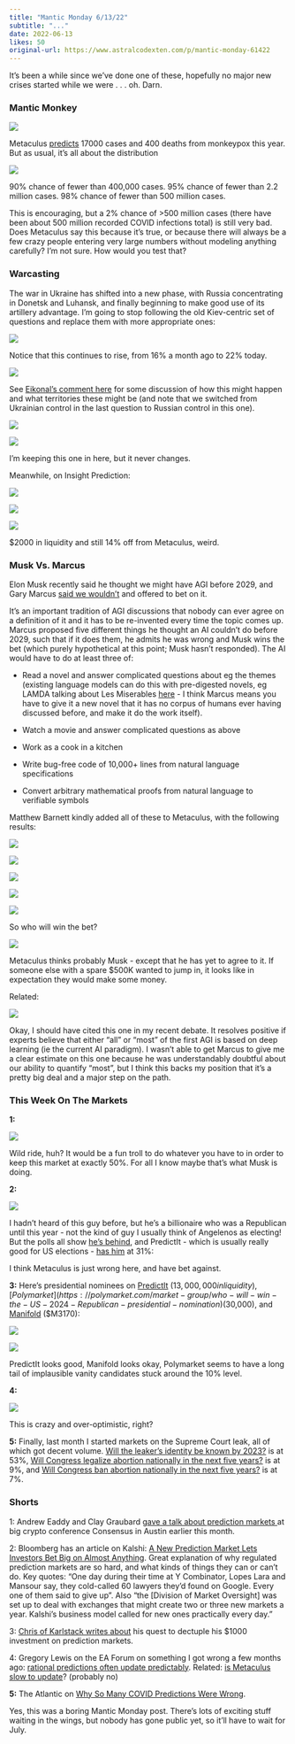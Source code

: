 ```yaml
---
title: "Mantic Monday 6/13/22"
subtitle: "..."
date: 2022-06-13
likes: 50
original-url: https://www.astralcodexten.com/p/mantic-monday-61422
---
```

It’s been a while since we’ve done one of these, hopefully no major new crises started while we were . . . oh. Darn.

### Mantic Monkey

[![](https://substackcdn.com/image/fetch/w_1456,c_limit,f_auto,q_auto:good,fl_progressive:steep/https%3A%2F%2Fbucketeer-e05bbc84-baa3-437e-9518-adb32be77984.s3.amazonaws.com%2Fpublic%2Fimages%2Ff19ddb98-afd6-4eeb-bcf9-851e1c391e88_765x536.png)](https://substackcdn.com/image/fetch/f_auto,q_auto:good,fl_progressive:steep/https%3A%2F%2Fbucketeer-e05bbc84-baa3-437e-9518-adb32be77984.s3.amazonaws.com%2Fpublic%2Fimages%2Ff19ddb98-afd6-4eeb-bcf9-851e1c391e88_765x536.png)

Metaculus [predicts](https://www.metaculus.com/questions/?order_by=-rank&main-feed&search=monkeypox) 17000 cases and 400 deaths from monkeypox this year. But as usual, it’s all about the distribution

[![](https://substackcdn.com/image/fetch/w_1456,c_limit,f_auto,q_auto:good,fl_progressive:steep/https%3A%2F%2Fbucketeer-e05bbc84-baa3-437e-9518-adb32be77984.s3.amazonaws.com%2Fpublic%2Fimages%2F7f6313de-8f39-4c11-bbfb-00629e7f7276_778x300.png)](https://substackcdn.com/image/fetch/f_auto,q_auto:good,fl_progressive:steep/https%3A%2F%2Fbucketeer-e05bbc84-baa3-437e-9518-adb32be77984.s3.amazonaws.com%2Fpublic%2Fimages%2F7f6313de-8f39-4c11-bbfb-00629e7f7276_778x300.png)

90% chance of fewer than 400,000 cases. 95% chance of fewer than 2.2 million cases. 98% chance of fewer than 500 million cases.

This is encouraging, but a 2% chance of >500 million cases (there have been about 500 million recorded COVID infections total) is still very bad. Does Metaculus say this because it’s true, or because there will always be a few crazy people entering very large numbers without modeling anything carefully? I’m not sure. How would you test that?

### Warcasting

The war in Ukraine has shifted into a new phase, with Russia concentrating in Donetsk and Luhansk, and finally beginning to make good use of its artillery advantage. I’m going to stop following the old Kiev-centric set of questions and replace them with more appropriate ones:

[![](https://substackcdn.com/image/fetch/w_1456,c_limit,f_auto,q_auto:good,fl_progressive:steep/https%3A%2F%2Fbucketeer-e05bbc84-baa3-437e-9518-adb32be77984.s3.amazonaws.com%2Fpublic%2Fimages%2F42937d61-ae87-4d8b-99cd-69daf83d86fc_776x185.png)](https://www.metaculus.com/questions/10738/ukraine-controls-dnrlnr-on-jan-1-2024/)

Notice that this continues to rise, from 16% a month ago to 22% today.

[![](https://substackcdn.com/image/fetch/w_1456,c_limit,f_auto,q_auto:good,fl_progressive:steep/https%3A%2F%2Fbucketeer-e05bbc84-baa3-437e-9518-adb32be77984.s3.amazonaws.com%2Fpublic%2Fimages%2Fad8c5b77-d201-4511-8aed-8559ec4dc7e8_768x186.png)](https://www.metaculus.com/questions/10745/russian-control-of-new-territory-2024-01-01/)

See [Eikonal’s comment here](https://www.metaculus.com/questions/10745/russian-control-of-new-territory-2024-01-01/#comment-90502) for some discussion of how this might happen and what territories these might be (and note that we switched from Ukrainian control in the last question to Russian control in this one).

[![](https://substackcdn.com/image/fetch/w_1456,c_limit,f_auto,q_auto:good,fl_progressive:steep/https%3A%2F%2Fbucketeer-e05bbc84-baa3-437e-9518-adb32be77984.s3.amazonaws.com%2Fpublic%2Fimages%2F723abbbb-c895-4f96-8a51-281796350100_760x162.png)](https://www.metaculus.com/questions/10050/bilateral-ceasefire-between-russia--ukraine/)

[![](https://substackcdn.com/image/fetch/w_1456,c_limit,f_auto,q_auto:good,fl_progressive:steep/https%3A%2F%2Fbucketeer-e05bbc84-baa3-437e-9518-adb32be77984.s3.amazonaws.com%2Fpublic%2Fimages%2Fbd143e48-536e-4d7a-bc27-1b4172854e43_771x167.png)](https://www.metaculus.com/questions/10002/presidency-of-vladimir-putin-on-feb-1-2023/)

I’m keeping this one in here, but it never changes.

Meanwhile, on Insight Prediction:

[![](https://substackcdn.com/image/fetch/w_1456,c_limit,f_auto,q_auto:good,fl_progressive:steep/https%3A%2F%2Fbucketeer-e05bbc84-baa3-437e-9518-adb32be77984.s3.amazonaws.com%2Fpublic%2Fimages%2Fee4945e8-87f4-4560-93a0-cdd7c023a99d_347x218.png)](https://insightprediction.com/m/206/will-russia-conquer-the-donbass-by-the-end-of-july-2022)

[![](https://substackcdn.com/image/fetch/w_1456,c_limit,f_auto,q_auto:good,fl_progressive:steep/https%3A%2F%2Fbucketeer-e05bbc84-baa3-437e-9518-adb32be77984.s3.amazonaws.com%2Fpublic%2Fimages%2F5c722c0f-e5aa-4bdf-a6f2-b4e40cafb6a1_350x214.png)](https://insightprediction.com/m/1282/will-russia-conquer-luhansk-by-july-15th)

[![](https://substackcdn.com/image/fetch/w_1456,c_limit,f_auto,q_auto:good,fl_progressive:steep/https%3A%2F%2Fbucketeer-e05bbc84-baa3-437e-9518-adb32be77984.s3.amazonaws.com%2Fpublic%2Fimages%2Fdd8d1c77-e4d3-485c-b0dc-a0abce2192d8_719x436.png)](https://insightprediction.com/m/232/when-will-the-russia-ukraine-war-end)

$2000 in liquidity and still 14% off from Metaculus, weird.

### Musk Vs. Marcus

Elon Musk recently said he thought we might have AGI before 2029, and Gary Marcus [said we wouldn’t](https://garymarcus.substack.com/p/dear-elon-musk-here-are-five-things?utm_source=%2Fprofile%2F14807526-gary-marcus&utm_medium=reader2&s=r) and offered to bet on it.

It’s an important tradition of AGI discussions that nobody can ever agree on a definition of it and it has to be re-invented every time the topic comes up. Marcus proposed five different things he thought an AI couldn’t do before 2029, such that if it does them, he admits he was wrong and Musk wins the bet (which purely hypothetical at this point; Musk hasn’t responded). The AI would have to do at least three of:

  * Read a novel and answer complicated questions about eg the themes (existing language models can do this with pre-digested novels, eg LAMDA talking about Les Miserables [here](https://cajundiscordian.medium.com/is-lamda-sentient-an-interview-ea64d916d917) \- I think Marcus means you have to give it a new novel that it has no corpus of humans ever having discussed before, and make it do the work itself).

  * Watch a movie and answer complicated questions as above

  * Work as a cook in a kitchen

  * Write bug-free code of 10,000+ lines from natural language specifications

  * Convert arbitrary mathematical proofs from natural language to verifiable symbols




Matthew Barnett kindly added all of these to Metaculus, with the following results:

[![](https://substackcdn.com/image/fetch/w_1456,c_limit,f_auto,q_auto:good,fl_progressive:steep/https%3A%2F%2Fbucketeer-e05bbc84-baa3-437e-9518-adb32be77984.s3.amazonaws.com%2Fpublic%2Fimages%2Fd62a7511-662f-43c8-a29e-a5441c784715_762x163.png)](https://www.metaculus.com/questions/11177/ai-book-comprehension-before-2030/)

[![](https://substackcdn.com/image/fetch/w_1456,c_limit,f_auto,q_auto:good,fl_progressive:steep/https%3A%2F%2Fbucketeer-e05bbc84-baa3-437e-9518-adb32be77984.s3.amazonaws.com%2Fpublic%2Fimages%2F771e9f09-340f-42a5-9a81-22fbc4893614_762x161.png)](https://www.metaculus.com/questions/11175/ai-movie-comprehension-before-2030/)

[![](https://substackcdn.com/image/fetch/w_1456,c_limit,f_auto,q_auto:good,fl_progressive:steep/https%3A%2F%2Fbucketeer-e05bbc84-baa3-437e-9518-adb32be77984.s3.amazonaws.com%2Fpublic%2Fimages%2Ff35ce7e9-5019-4a3e-8cb4-449005a99d27_764x165.png)](https://www.metaculus.com/questions/11179/ai-as-a-competent-cook-before-2030/)

[![](https://substackcdn.com/image/fetch/w_1456,c_limit,f_auto,q_auto:good,fl_progressive:steep/https%3A%2F%2Fbucketeer-e05bbc84-baa3-437e-9518-adb32be77984.s3.amazonaws.com%2Fpublic%2Fimages%2Fa2b32e5c-13fb-453e-98b5-9fb961c79183_766x166.png)](https://www.metaculus.com/questions/11188/ai-as-a-competent-programmer-before-2030/)

[![](https://substackcdn.com/image/fetch/w_1456,c_limit,f_auto,q_auto:good,fl_progressive:steep/https%3A%2F%2Fbucketeer-e05bbc84-baa3-437e-9518-adb32be77984.s3.amazonaws.com%2Fpublic%2Fimages%2F0f6e57d5-bd6f-48ec-ba69-2cc7d81d2a91_768x186.png)](https://www.metaculus.com/questions/11198/ai-verification-of-math-proofs-by-2030/)

So who will win the bet?

[![](https://substackcdn.com/image/fetch/w_1456,c_limit,f_auto,q_auto:good,fl_progressive:steep/https%3A%2F%2Fbucketeer-e05bbc84-baa3-437e-9518-adb32be77984.s3.amazonaws.com%2Fpublic%2Fimages%2Fb77fa63a-7a1b-4ee1-84a2-ba5679b9abc8_767x164.png)](https://www.metaculus.com/questions/11199/gary-marcus-agi-bet-2030/)

Metaculus thinks probably Musk - except that he has yet to agree to it. If someone else with a spare $500K wanted to jump in, it looks like in expectation they would make some money.

Related:

[![](https://substackcdn.com/image/fetch/w_1456,c_limit,f_auto,q_auto:good,fl_progressive:steep/https%3A%2F%2Fbucketeer-e05bbc84-baa3-437e-9518-adb32be77984.s3.amazonaws.com%2Fpublic%2Fimages%2Ffb869c93-c9b1-4ea1-836f-1a4632a90bc4_763x163.png)](https://www.metaculus.com/questions/4055/will-the-first-agi-be-based-on-deep-learning/)

Okay, I should have cited this one in my recent debate. It resolves positive if experts believe that either “all” or “most” of the first AGI is based on deep learning (ie the current AI paradigm). I wasn’t able to get Marcus to give me a clear estimate on this one because he was understandably doubtful about our ability to quantify “most”, but I think this backs my position that it’s a pretty big deal and a major step on the path.

### This Week On The Markets

 **1:**

[![](https://substackcdn.com/image/fetch/w_1456,c_limit,f_auto,q_auto:good,fl_progressive:steep/https%3A%2F%2Fbucketeer-e05bbc84-baa3-437e-9518-adb32be77984.s3.amazonaws.com%2Fpublic%2Fimages%2F09d905c5-2b40-4cd4-870c-14731574b99f_766x165.png)](https://www.metaculus.com/questions/10662/will-elon-musk-buy-twitter-in-2022/)

Wild ride, huh? It would be a fun troll to do whatever you have to in order to keep this market at exactly 50%. For all I know maybe that’s what Musk is doing.

 **2:**

[![](https://substackcdn.com/image/fetch/w_1456,c_limit,f_auto,q_auto:good,fl_progressive:steep/https%3A%2F%2Fbucketeer-e05bbc84-baa3-437e-9518-adb32be77984.s3.amazonaws.com%2Fpublic%2Fimages%2Fdecaf11f-36f1-4026-9f7b-b3f9cf815b4e_763x161.png)](https://substackcdn.com/image/fetch/f_auto,q_auto:good,fl_progressive:steep/https%3A%2F%2Fbucketeer-e05bbc84-baa3-437e-9518-adb32be77984.s3.amazonaws.com%2Fpublic%2Fimages%2Fdecaf11f-36f1-4026-9f7b-b3f9cf815b4e_763x161.png)

I hadn’t heard of this guy before, but he’s a billionaire who was a Republican until this year - not the kind of guy I usually think of Angelenos as electing! But the polls all show [he’s behind](https://en.wikipedia.org/wiki/2022_Los_Angeles_mayoral_election#Polling_2), and PredictIt - which is usually really good for US elections - [has him](https://www.predictit.org/markets/detail/7534/Who-will-be-elected-Los-Angeles-mayor-in-2022) at 31%:

I think Metaculus is just wrong here, and have bet against.

 **3:** Here’s presidential nominees on [PredictIt](https://www.predictit.org/markets/detail/7053/Who-will-win-the-2024-Republican-presidential-nomination) ($13,000,000 in liquidity), [Polymarket](https://polymarket.com/market-group/who-will-win-the-US-2024-Republican-presidential-nomination) ($30,000), and [Manifold](https://manifold.markets/dglid/who-will-be-the-2024-republican-pre) ($M3170):

[![](https://substackcdn.com/image/fetch/w_1456,c_limit,f_auto,q_auto:good,fl_progressive:steep/https%3A%2F%2Fbucketeer-e05bbc84-baa3-437e-9518-adb32be77984.s3.amazonaws.com%2Fpublic%2Fimages%2F64233fe5-1ced-4c78-8627-25bae28e25e7_1920x842.png)](https://substackcdn.com/image/fetch/f_auto,q_auto:good,fl_progressive:steep/https%3A%2F%2Fbucketeer-e05bbc84-baa3-437e-9518-adb32be77984.s3.amazonaws.com%2Fpublic%2Fimages%2F64233fe5-1ced-4c78-8627-25bae28e25e7_1920x842.png)

[![](https://substackcdn.com/image/fetch/w_1456,c_limit,f_auto,q_auto:good,fl_progressive:steep/https%3A%2F%2Fbucketeer-e05bbc84-baa3-437e-9518-adb32be77984.s3.amazonaws.com%2Fpublic%2Fimages%2Fb878c1ae-2d4a-492a-838f-4b8ca7f45323_1920x815.png)](https://substackcdn.com/image/fetch/f_auto,q_auto:good,fl_progressive:steep/https%3A%2F%2Fbucketeer-e05bbc84-baa3-437e-9518-adb32be77984.s3.amazonaws.com%2Fpublic%2Fimages%2Fb878c1ae-2d4a-492a-838f-4b8ca7f45323_1920x815.png)

PredictIt looks good, Manifold looks okay, Polymarket seems to have a long tail of implausible vanity candidates stuck around the 10% level.

 **4:**

[![](https://substackcdn.com/image/fetch/w_1456,c_limit,f_auto,q_auto:good,fl_progressive:steep/https%3A%2F%2Fbucketeer-e05bbc84-baa3-437e-9518-adb32be77984.s3.amazonaws.com%2Fpublic%2Fimages%2F0e5c0e4c-7c72-466f-ac5c-40c360e31e4e_700x507.png)](https://manifold.markets/Austin/will-manifold-ever-be-worth-1b)

This is crazy and over-optimistic, right?

 **5:** Finally, last month I started markets on the Supreme Court leak, all of which got decent volume. [Will the leaker’s identity be known by 2023?](https://manifold.markets/ScottAlexander/will-the-supreme-court-leakers-iden) is at 53%, [Will Congress legalize abortion nationally in the next five years?](https://manifold.markets/ScottAlexander/will-there-be-a-federal-law-legaliz) is at 9%, and [Will Congress ban abortion nationally in the next five years?](https://manifold.markets/ScottAlexander/will-there-be-a-federal-law-banning) is at 7%.

### Shorts

1: Andrew Eaddy and Clay Graubard [gave a talk about prediction markets ](https://www.yahoo.com/entertainment/wanna-bet-crypto-prediction-markets-224016421.html)at big crypto conference Consensus in Austin earlier this month.

2: Bloomberg has an article on Kalshi: [A New Prediction Market Lets Investors Bet Big on Almost Anything](https://archive.ph/skrR5#selection-3339.0-3339.65). Great explanation of why regulated prediction markets are so hard, and what kinds of things they can or can’t do. Key quotes: “One day during their time at Y Combinator, Lopes Lara and Mansour say, they cold-called 60 lawyers they’d found on Google. Every one of them said to give up”. Also “the [Division of Market Oversight] was set up to deal with exchanges that might create two or three new markets a year. Kalshi’s business model called for new ones practically every day.”

3: [Chris of Karlstack writes about](https://karlstack.substack.com/p/turning-1000-to-10000-on-insight?s=w) his quest to dectuple his $1000 investment on prediction markets.

4: Gregory Lewis on the EA Forum on something I got wrong a few months ago: [rational predictions often update predictably](https://forum.effectivealtruism.org/posts/Lto9awEYPQNu9wkdi/rational-predictions-often-update-predictably). Related: [is Metaculus slow to update](https://www.lesswrong.com/posts/MPhc7q48Cmo7As2th/is-metaculus-slow-to-update)? (probably no)

 **5:** The Atlantic on [Why So Many COVID Predictions Were Wrong](https://www.theatlantic.com/ideas/archive/2022/04/pandemic-failed-economic-forecasting/629498/). 

Yes, this was a boring Mantic Monday post. There’s lots of exciting stuff waiting in the wings, but nobody has gone public yet, so it’ll have to wait for July.
